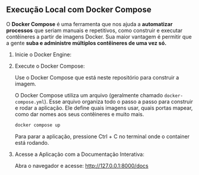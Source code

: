 ## Execução Local com Docker Compose

O **Docker Compose** é uma ferramenta que nos ajuda a **automatizar processos** que seriam manuais e repetitivos, como construir e executar contêineres a partir de imagens Docker. Sua maior vantagem é permitir que a gente **suba e administre múltiplos contêineres de uma vez só.**

1. Inicie o Docker Engine:

2. Execute o Docker Compose:

   Use o Docker Compose que está neste repositório para construir a imagem.

   O Docker Compose utiliza um arquivo (geralmente chamado `docker-compose.yml`). Esse arquivo organiza todo o passo a passo para construir e rodar a aplicação.      Ele define quais imagens usar, quais portas mapear, como dar nomes aos seus contêineres e muito mais.

    ```sh
    docker compose up
    ```

    Para parar a aplicação, pressione Ctrl + C no terminal onde o container está rodando.

3. Acesse a Aplicação com a Documentação Interativa:

   Abra o navegador e acesse: http://127.0.0.1:8000/docs
